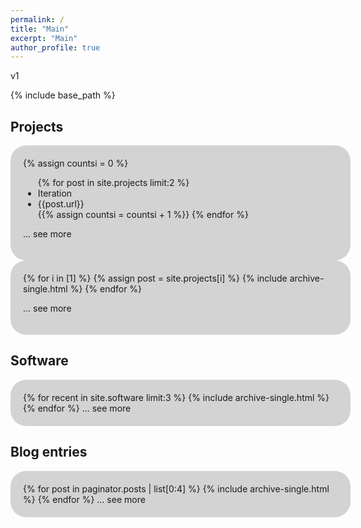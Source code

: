 ```yaml
---
permalink: /
title: "Main"
excerpt: "Main"
author_profile: true
---
```


<style>
#roundedbox {
  border-radius: 25px;
  background: LightGray;
  padding: 20px;
  width: 100%;
}
</style>

v1

{% include base_path %}

## Projects
<div id="roundedbox">
{% assign countsi = 0 %}
<ul>
{% for post in site.projects limit:2 %}
<li>Iteration</li>
<li>{{post.url}}</li>
{{% assign countsi = countsi + 1 %}}
{% endfor %}
</ul>

... see more
</div>


<div id="roundedbox">
{% for i in [1] %}
  {% assign post = site.projects[i] %}
  {% include archive-single.html %}
{% endfor %}

... see more
</div>

## Software
<div id="roundedbox">
{% for recent in site.software limit:3 %}
  {% include archive-single.html %}
{% endfor %}
... see more
</div>


## Blog entries
<div id="roundedbox">
{% for post in paginator.posts | list[0:4] %}
  {% include archive-single.html %}
{% endfor %}
... see more
</div>
